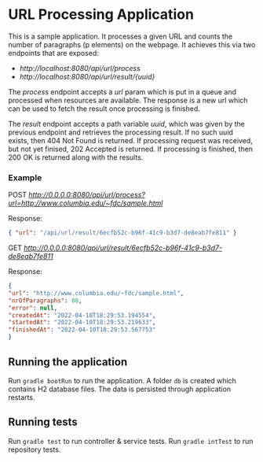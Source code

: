 # URL Processing Application

This is a sample application. It processes a given URL and counts the number of paragraphs (p elements) on the webpage.
It achieves this via two endpoints that are exposed:
 * _http://localhost:8080/api/url/process_
 * _http://localhost:8080/api/url/result/{uuid}_

The _process_ endpoint accepts a _url_ param which is put in a queue and processed when resources are available.
The response is a new url which can be used to fetch the result once processing is finished.

The _result_ endpoint accepts a path variable _uuid_, which was given by the previous endpoint and retrieves the processing result.
If no such uuid exists, then 404 Not Found is returned.
If processing request was received, but not yet finised, 202 Accepted is returned.
If processing is finished, then 200 OK is returned along with the results.

### Example

POST _http://0.0.0.0:8080/api/url/process?url=http://www.columbia.edu/~fdc/sample.html_

Response: 
```json
{ "url": "/api/url/result/6ecfb52c-b96f-41c9-b3d7-de8eab7fe811" }
```
GET _http://0.0.0.0:8080/api/url/result/6ecfb52c-b96f-41c9-b3d7-de8eab7fe811_

Response:
```json
{
"url": "http://www.columbia.edu/~fdc/sample.html",
"nrOfParagraphs": 88,
"error": null,
"createdAt": "2022-04-10T18:29:53.194554",
"startedAt": "2022-04-10T18:29:53.219633",
"finishedAt": "2022-04-10T18:29:53.567753"
}
```

## Running the application

Run `gradle bootRun` to run the application.
A folder `db` is created which contains H2 database files. The data is persisted through application restarts.

## Running tests

Run `gradle test` to run controller & service tests.
Run `gradle intTest` to run repository tests.